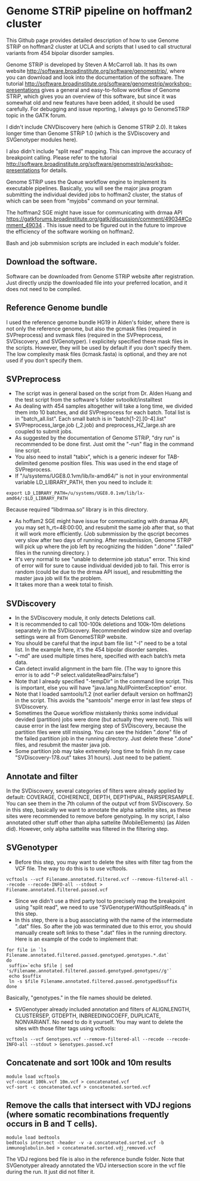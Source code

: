 # Genome STRiP pipeline on hoffman2 cluster

This Github page provides detailed description of how to use Genome STRiP on hoffman2 cluster at UCLA and scripts that I used to call structural variants from 454 bipolar disorder samples. 

Genome STRiP is developed by Steven A McCarroll lab. It has its own website http://software.broadinstitute.org/software/genomestrip/, where you can download and look into the documentation of the software. The tutorial http://software.broadinstitute.org/software/genomestrip/workshop-presentations gives a general and easy-to-follow workflow of Genome STRiP, which gives you an overview of this software, but since it was somewhat old and new features have been added, it should be used carefully. For debugging and issue reporting, I always go to GenomeSTRiP topic in the GATK forum. 

I didn't include CNVDiscovery here (which is Genome STRiP 2.0). It takes longer time than Genome STRiP 1.0 (which is the SVDiscovery and SVGenotyper modules here). 

I also didn't include "split read" mapping. This can improve the accuracy of breakpoint calling. Please refer to the tutorial http://software.broadinstitute.org/software/genomestrip/workshop-presentations for details.

Genome STRiP uses the Queue workflow engine to implement its executable pipelines. Basically, you will see the major java program submitting the individual devided jobs to hoffman2 cluster, the status of which can be seen from "myjobs" command on your terminal.

The hoffman2 SGE might have issue for communicating with drmaa API https://gatkforums.broadinstitute.org/gatk/discussion/comment/49034#Comment_49034 . This issue need to be figured out in the future to improve the efficiency of the software working on hoffman2. 

Bash and job submmision scripts are included in each module's folder.

## Download the software. 
Software can be downloaded from Genome STRiP website after registration. Just directly unzip the downloaded file into your preferred location, and it does not need to be compiled. 

## Reference Genome bundle
I used the reference genome bundle HG19 in Alden's folder, where there is not only the reference genome, but also the gcmask files (required in SVPreprocess) and svmask files (required in the SVPreprocess, SVDiscovery, and SVGenotyper). I explicitely specified these mask files in the scripts. However, they will be used by default if you don't specify them.  The low complexity mask files (lcmask.fasta) is optional, and they are not used if you don't specify them. 

## SVPreprocess
* The script was in general based on the script from Dr. Alden Huang and the test script from the software's folder svtoolkit/installtest
* As dealing with 454 samples altogether will take a long time, we divided them into 10 batches, and did SVPreprocess for each batch. Total list is in "batch_all.list". Each small batch is in "batch[1-2].[0-4].list"
* SVPreprocess_large.job (_2.job) and preprocess_HZ_large.sh are coupled to submit jobs.
* As suggested by the documentation of Genome STRiP, "dry run" is recommended to be done first. Just omit the "-run" flag in the command line script. 
* You also need to install "tabix", which is a generic indexer for TAB-delimited genome position files. This was used in the end stage of SVPreprocess.
* If "/u/systems/UGE8.0.1vm/lib/lx-amd64/" is not in your environmental variable LD_LIBRARY_PATH, then you need to include it:
```
export LD_LIBRARY_PATH=/u/systems/UGE8.0.1vm/lib/lx-amd64/:$LD_LIBRARY_PATH
```
Because required “libdrmaa.so” library is in this directory.
* As hoffam2 SGE might have issue for communicating with dramaa API, you may set h_rt=48:00:00, and resubmit the same job after that, so that it will work more efficiently. (Job submmission by the qscript becomes very slow after two days of running. After resubmission, Genome STRiP will pick up where the job left by recognizing the hidden ".done" ".failed" files in the running directory. )
* It's very normal to see "unable to determine job status" error. This kind of error will for sure to cause individual devided job to fail. This error is random (could be due to the drmaa API issue), and resubmitting the master java job will fix the problem.  
* It takes more than a week total to finish.

## SVDiscovery
* In the SVDiscovery module, it only detects Deletions call. 
* It is recommended to call 100-100k deletions and 100k-10m deletions separately in the SVDiscovery. Recommended window size and overlap settings were all from GenomeSTRiP website.
* You should be careful that the input bam file list "-I" need to be a total list. In the example here, it's the 454 bipolar disorder samples.
* "-md" are used multiple times here, specified with each batch’s meta data.
* Can detect invalid alignment in the bam file. (The way to ignore this error is to add “-P select.validateReadPairs:false”)
* Note that I already specified "-tempDir" in the command line script. This is important, else you will have "java.lang.NullPointerException" error. 
* Note that I loaded samtools/1.2 (not earlier default version on hoffman2) in the script. This avoids the "samtools" merge error in last few steps of SVDiscovery.
* Sometimes the Queue workflow mistakenly thinks some individual devided (partition) jobs were done (but actually they were not). This will cause error in the last few merging step of SVDiscovery, because the partition files were still missing. You can see the hidden ".done" file of the failed partition job in the running directory. Just delete these ".done" files, and resubmit the master java job. 
* Some partition job may take extremely long time to finish (in my case "SVDiscovery-178.out" takes 31 hours). Just need to be patient.

## Annotate and filter
In the SVDiscovery, several categories of filters were already applied by default: COVERAGE, COHERENCE, DEPTH, DEPTHPVAL, PAIRSPERSAMPLE. You can see them in the 7th column of the output vcf from SVDiscovery. So in this step, basically we want to annotate the alpha sattelite sites, as these sites were recommended to remove before genotyping. 
In my script, I also annotated other stuff other than alpha sattelite (MobileElements) (as Alden did). However, only alpha sattelite was filtered in the filtering step. 

## SVGenotyper
* Before this step, you may want to delete the sites with filter tag from the VCF file. The way to do this is to use vcftools. 
```
vcftools --vcf Filename.annotated.filtered.vcf --remove-filtered-all --recode --recode-INFO-all --stdout > Filename.annotated.filtered.passed.vcf
```
* Since we didn't use a third party tool to precisely map the breakpoint using "split read", we need to use "SVGenotyperWithoutSplitReads.q" in this step. 
* In this step, there is a bug associating with the name of the intermediate ".dat" files. So after the job was terminated due to this error, you should manually create soft links to these ".dat" files in the running directory.
Here is an example of the code to implement that:
```
for file in `ls Filename.annotated.filtered.passed.genotyped.genotypes.*.dat`
do 
 suffix=`echo $file | sed 's/Filename.annotated.filtered.passed.genotyped.genotypes//g'`
 echo $suffix
 ln -s $file Filename.annotated.filtered.passed.genotyped$suffix
done
```
Basically, "genotypes." in the file names should be deleted.
* SVGenotyper already included annotation and filters of ALIGNLENGTH, CLUSTERSEP, GTDEPTH, INBREEDINGCOEFF, DUPLICATE, NONVARIANT. No need to do it yourself. You may want to delete the sites with those filter tags using vcftools:
```
vcftools --vcf Genotypes.vcf --remove-filtered-all --recode --recode-INFO-all --stdout > Genotypes.passed.vcf
```

## Concatenate and sort 100k and 10m results
```
module load vcftools
vcf-concat 100k.vcf 10m.vcf > concatenated.vcf
vcf-sort -c concatenated.vcf > concatenated.sorted.vcf
```
## Remove the calls that intersect with VDJ regions (where somatic recombinations frequently occurs in B and T cells).
```
module load bedtools
bedtools intersect -header -v -a concatenated.sorted.vcf -b immunoglobulin.bed > concatenated.sorted.vdj_removed.vcf
```
The VDJ regions bed file is also in the reference bundle folder. Note that SVGenotyper already annotated the VDJ intersection score in the vcf file during the run. It just did not filter it. 


























